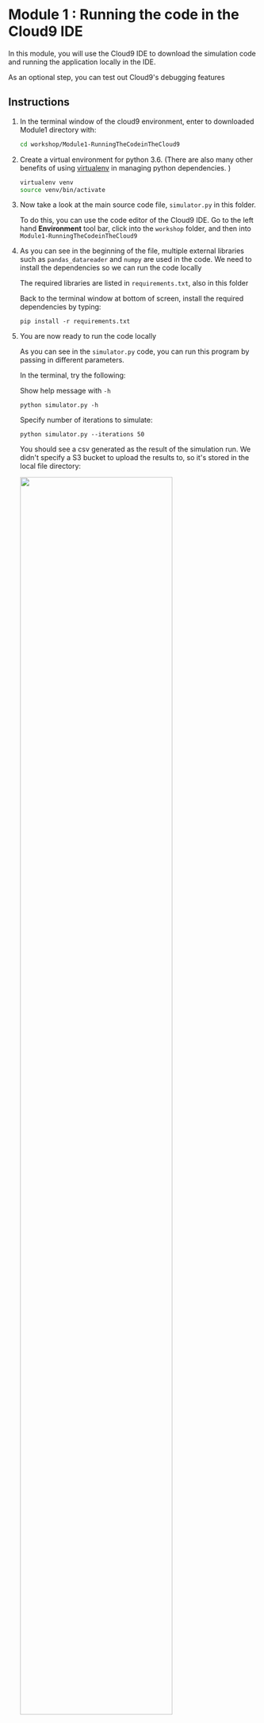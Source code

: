 # Module 1 : Running the code in the Cloud9 IDE

In this module, you will use the Cloud9 IDE to download the simulation code and running the application locally in the IDE. 

As an optional step, you can test out Cloud9's debugging features

## Instructions

1. In the terminal window of the cloud9 environment, enter to downloaded Module1 directory with:

	```bash
	cd workshop/Module1-RunningTheCodeinTheCloud9
	```
	
1. Create a virtual environment for python 3.6. (There are also many other benefits of using [virtualenv](https://virtualenv.pypa.io/en/stable/) in managing python dependencies. )

	```bash
	virtualenv venv
	source venv/bin/activate
	```
		
1. Now take a look at the main source code file, `simulator.py` in this folder. 

	To do this, you can use the code editor of the Cloud9 IDE. Go to the left hand **Environment** tool bar, click into the `workshop` folder, and then into `Module1-RunningTheCodeinTheCloud9`
		
1. As you can see in the beginning of the file, multiple external libraries such as `pandas_datareader` and `numpy` are used in the code. We need to install the dependencies so we can run the code locally

	The required libraries are listed in `requirements.txt`, also in this folder
	
	Back to the terminal window at bottom of screen, install the required dependencies by typing:
	
	```
	pip install -r requirements.txt 
	```

1. You are now ready to run the code locally 

	As you can see in the `simulator.py` code, you can run this program by passing in different parameters. 
	
	In the terminal, try the following: 
	
	Show help message with `-h`
	
	```
	python simulator.py -h
	```

	Specify number of iterations to simulate: 
	
	```
	python simulator.py --iterations 50
	```
	
	You should see a csv generated as the result of the simulation run. We didn't specify a S3 bucket to upload the results to, so it's stored in the local file directory: 
	
	<img src="images/local-results-with-ls.png" width="80%">
	
	
	If you see an error, don't worry. Sometimes downloading the ticker data from Yahoo finance fail, so just rerun the script a few times.
	
1. You can open the resulting csv to see what it looks like. 
	
1.	Now, run the simulator in by specifying number of iterations and the bucket name you created in Module 1:
	
	```
	python simulator.py --iterations 50 --s3_bucket <replace_with_your_bucket_name>
	```

	When it succeeds, you should see the output like this:
	
	You can then go to the [S3 console](https://console.aws.amazon.com/s3/home) and verify the results have been uploaded to S3
	

## Next step

Move on to [**Module 2: Build a docker container**](./Module2-BuildDockerAndPushToAmazonECR/Module2.md)
